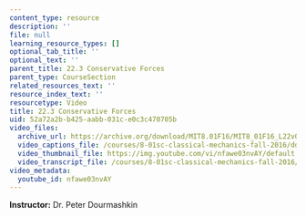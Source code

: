 ```yaml
---
content_type: resource
description: ''
file: null
learning_resource_types: []
optional_tab_title: ''
optional_text: ''
parent_title: 22.3 Conservative Forces
parent_type: CourseSection
related_resources_text: ''
resource_index_text: ''
resourcetype: Video
title: 22.3 Conservative Forces
uid: 52a72a2b-b425-aabb-031c-e0c3c470705b
video_files:
  archive_url: https://archive.org/download/MIT8.01F16/MIT8_01F16_L22v03_360p.mp4
  video_captions_file: /courses/8-01sc-classical-mechanics-fall-2016/dd66d8f2d4975b7dba22c0294e1fbd41_nfawe03nvAY.vtt
  video_thumbnail_file: https://img.youtube.com/vi/nfawe03nvAY/default.jpg
  video_transcript_file: /courses/8-01sc-classical-mechanics-fall-2016/83087d2d8b0a1f62894dcdf3d245a8d5_nfawe03nvAY.pdf
video_metadata:
  youtube_id: nfawe03nvAY
---
```


**Instructor:** Dr. Peter Dourmashkin